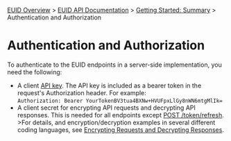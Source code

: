 [EUID Overview](../../../README.md) > [EUID API Documentation](../summary-doc-v2.md) > [Getting Started: Summary](gs-summary.md) > Authentication and Authorization

# Authentication and Authorization

To authenticate to the EUID endpoints in a server-side implementation, you need the following:

- A client [API key](gs-credentials.md#api-key-and-client-secret). The API key is included as a bearer token in the request's Authorization header. For example:<br/>
  `Authorization: Bearer YourTokenBV3tua4BXNw+HVUFpxLlGy8nWN6mtgMlIk=`
- A client secret for encrypting API requests and decrypting API responses. This is needed for all endpoints except [POST /token/refresh](../endpoints/post-token-refresh.md). <br/>>For details, and encryption/decryption examples in several different coding languages, see [Encrypting Requests and Decrypting Responses](gs-encryption-decryption.md).